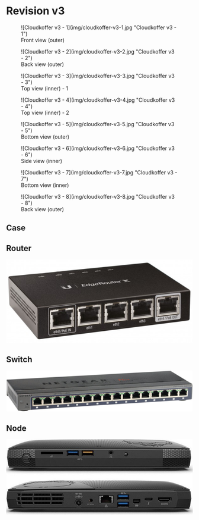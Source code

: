 # Revision v3

<div class="grid" markdown>

<figure markdown="span">
  ![Cloudkoffer v3 - 1](img/cloudkoffer-v3-1.jpg "Cloudkoffer v3 - 1")
  <figcaption>Front view (outer)</figcaption>
</figure>

<figure markdown="span">
  ![Cloudkoffer v3 - 2](img/cloudkoffer-v3-2.jpg "Cloudkoffer v3 - 2")
  <figcaption>Back view (outer)</figcaption>
</figure>

<figure markdown="span">
  ![Cloudkoffer v3 - 3](img/cloudkoffer-v3-3.jpg "Cloudkoffer v3 - 3")
  <figcaption>Top view (inner) - 1</figcaption>
</figure>

<figure markdown="span">
  ![Cloudkoffer v3 - 4](img/cloudkoffer-v3-4.jpg "Cloudkoffer v3 - 4")
  <figcaption>Top view (inner) - 2</figcaption>
</figure>

<figure markdown="span">
  ![Cloudkoffer v3 - 5](img/cloudkoffer-v3-5.jpg "Cloudkoffer v3 - 5")
  <figcaption>Bottom view (outer)</figcaption>
</figure>

<figure markdown="span">
  ![Cloudkoffer v3 - 6](img/cloudkoffer-v3-6.jpg "Cloudkoffer v3 - 6")
  <figcaption>Side view (inner)</figcaption>
</figure>

<figure markdown="span">
  ![Cloudkoffer v3 - 7](img/cloudkoffer-v3-7.jpg "Cloudkoffer v3 - 7")
  <figcaption>Bottom view (inner)</figcaption>
</figure>

<figure markdown="span">
  ![Cloudkoffer v3 - 8](img/cloudkoffer-v3-8.jpg "Cloudkoffer v3 - 8")
  <figcaption>Back view (outer)</figcaption>
</figure>

</div>

## Case

## Router

![Ubiquiti EdgeRouter X](img/router-EdgeRouter-X.jpg "Ubiquiti EdgeRouter X")

## Switch

![Netgear GS116Ev2](img/switch-GS116Ev2.jpg "Netgear GS116Ev2")

## Node

![Intel NUC 6i7KYB](img/node-NUC6i7KYB.jpg "Intel NUC 6i7KYB")
